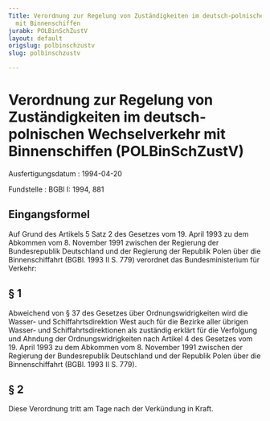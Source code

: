 ```yaml
---
Title: Verordnung zur Regelung von Zuständigkeiten im deutsch-polnischen Wechselverkehr
  mit Binnenschiffen
jurabk: POLBinSchZustV
layout: default
origslug: polbinschzustv
slug: polbinschzustv

---
```


# Verordnung zur Regelung von Zuständigkeiten im deutsch-polnischen Wechselverkehr mit Binnenschiffen (POLBinSchZustV)

Ausfertigungsdatum
:   1994-04-20

Fundstelle
:   BGBl I: 1994, 881

## Eingangsformel

Auf Grund des Artikels 5 Satz 2 des Gesetzes vom 19. April 1993 zu dem
Abkommen vom 8. November 1991 zwischen der Regierung der
Bundesrepublik Deutschland und der Regierung der Republik Polen über
die Binnenschiffahrt (BGBl. 1993 II S. 779) verordnet das
Bundesministerium für Verkehr:

## § 1

Abweichend von § 37 des Gesetzes über Ordnungswidrigkeiten wird die
Wasser- und Schiffahrtsdirektion West auch für die Bezirke aller
übrigen Wasser- und Schiffahrtsdirektionen als zuständig erklärt für
die Verfolgung und Ahndung der Ordnungswidrigkeiten nach Artikel 4 des
Gesetzes vom 19. April 1993 zu dem Abkommen vom 8. November 1991
zwischen der Regierung der Bundesrepublik Deutschland und der Republik
Polen über die Binnenschiffahrt (BGBl. 1993 II S. 779).

## § 2

Diese Verordnung tritt am Tage nach der Verkündung in Kraft.

